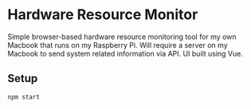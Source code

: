 # Hardware Resource Monitor

Simple browser-based hardware resource monitoring tool for my own Macbook that runs on my Raspberry Pi. Will require a server on my Macbook to send system related information via API. UI built using Vue.

## Setup
```
npm start
```
